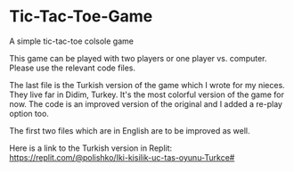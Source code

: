 # Tic-Tac-Toe-Game
A simple tic-tac-toe colsole game

This game can be played with two players or one player vs. computer. Please use the relevant code files.

The last file is the Turkish version of the game which I wrote for my nieces. They live far in Didim, Turkey. It's the most colorful version of the game for now. The code is an improved version of the original and I added a re-play option too.

The first two files which are in English are to be improved as well.

Here is a link to the Turkish version in Replit: https://replit.com/@polishko/Iki-kisilik-uc-tas-oyunu-Turkce#
